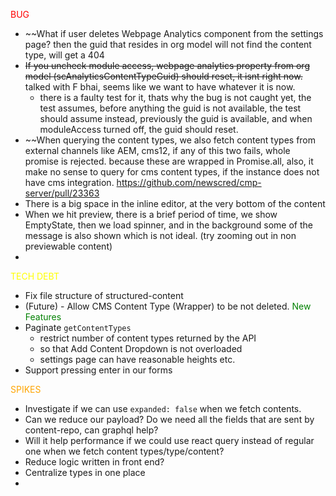 <span style="color:red">BUG</span>
- ~~What if user deletes Webpage Analytics component from the settings page? then the guid that resides in org model will not find the content type, will get a 404
- ~~If you uncheck module access, webpage analytics property from org model (scAnalyticsContentTypeGuid) should reset, it isnt right now.~~ talked with F bhai, seems like we want to have whatever it is now.
	- there is a faulty test for it, thats why the bug is not caught yet, the test assumes, before anything the guid is not available, the test should assume instead, previously the guid is available, and when moduleAccess turned off, the guid should reset.
- ~~When querying the content types, we also fetch content types from external channels like AEM, cms12, if any of this two fails, whole promise is rejected. because these are wrapped in Promise.all, also, it make no sense to query for cms content types, if the instance does not have cms integration. https://github.com/newscred/cmp-server/pull/23363
- There is a big space in the inline editor, at the very bottom of the content
- When we hit preview, there is a brief period of time, we show EmptyState, then we load spinner, and in the background some of the message is also shown which is not ideal. (try zooming out in non previewable content)
- 
<span style="color: yellow">TECH DEBT</span>
- Fix file structure of structured-content
- (Future) - Allow CMS Content Type (Wrapper) to be not deleted.
<span style="color:green">New Features</span>
- Paginate `getContentTypes`
	- restrict number of content types returned by the API
	- so that Add Content Dropdown is not overloaded
	- settings page can have reasonable heights etc.
- Support pressing enter in our forms

<span style='color:orange'>SPIKES</span>
- Investigate if we can use `expanded: false` when we fetch contents.
- Can we reduce our payload? Do we need all the fields that are sent by content-repo, can graphql help?
- Will it help performance if we could use react query instead of regular one when we fetch content types/type/content?
- Reduce logic written in front end?
- Centralize types in one place
- 